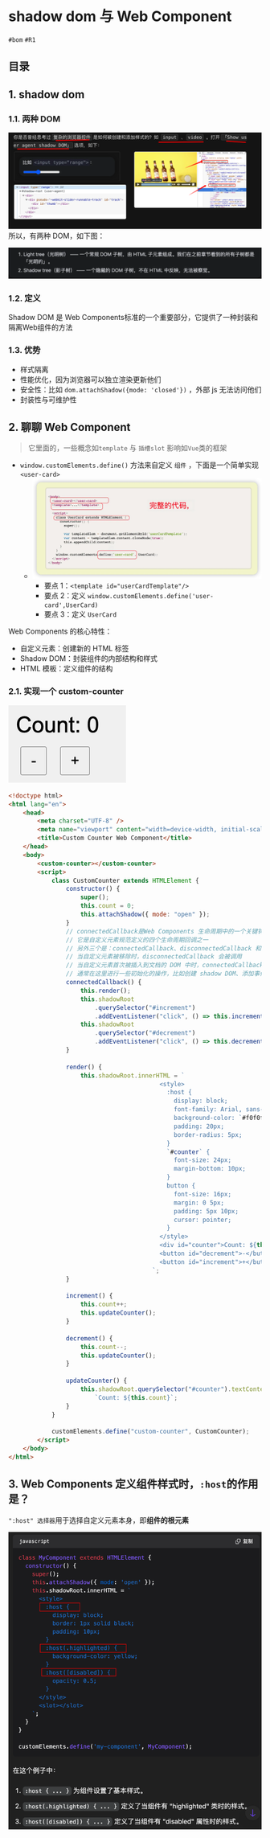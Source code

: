 
# shadow dom 与 Web Component

`#bom` `#R1` 


## 目录
<!-- toc -->
 ## 1. shadow dom 

### 1.1. 两种 DOM

![图片&文件](./files/20241024-9.png)
所以，有两种 DOM，如下图：

![图片&文件](./files/20241024-10.png)

### 1.2. 定义

Shadow DOM 是 Web Components标准的一个重要部分，它提供了一种封装和隔离Web组件的方法

### 1.3. 优势

- 样式隔离
- 性能优化，因为浏览器可以独立渲染更新他们
- 安全性：比如 `dom.attachShadow({mode: 'closed'})` ，外部 js 无法访问他们
- 封装性与可维护性

## 2. 聊聊 Web Component

> 它里面的，一些概念如`template` 与 `插槽slot` 影响如`Vue`类的框架

- `window.customElements.define()` 方法来自定义 `组件` ，下面是一个简单实现 `<user-card>`
	- ![图片&文件](./files/20241024-11.png)
		- 要点 1：`<template id="userCardTemplate"/>`
		- 要点 2：定义 `window.customElements.define('user-card',UserCard)`
		- 要点 3：定义 `UserCard`

Web Components 的核心特性：
- 自定义元素：创建新的 HTML 标签
- Shadow DOM：封装组件的内部结构和样式
- HTML 模板：定义组件的结构

### 2.1. 实现一个 custom-counter 

![图片&文件](./files/20241024-13.png)

```html hl:17,15,36,34
<!doctype html>
<html lang="en">
    <head>
        <meta charset="UTF-8" />
        <meta name="viewport" content="width=device-width, initial-scale=1.0" />
        <title>Custom Counter Web Component</title>
    </head>
    <body>
        <custom-counter></custom-counter>
        <script>
            class CustomCounter extends HTMLElement {
                constructor() {
                    super();
                    this.count = 0;
                    this.attachShadow({ mode: "open" });
                }
                // connectedCallback是Web Components 生命周期中的一个关键钩子函数。
                // 它是自定义元素规范定义的四个生命周期回调之一
                // 另外三个是：connectedCallback、disconnectedCallback 和 adoptedCallback
                // 当自定义元素被移除时，disconnectedCallback 会被调用
                // 当自定义元素首次被插入到文档的 DOM 中时，connectedCallback 会被自动调用
                // 通常在这里进行一些初始化的操作，比如创建 shadow DOM、添加事件监听器等
                connectedCallback() {
                    this.render();
                    this.shadowRoot
                        .querySelector("#increment")
                        .addEventListener("click", () => this.increment());
                    this.shadowRoot
                        .querySelector("#decrement")
                        .addEventListener("click", () => this.decrement());
                }

                render() {
                    this.shadowRoot.innerHTML = `
								          <style>
								            :host {
								              display: block;
								              font-family: Arial, sans-serif;
								              background-color: `#f0f0f0;`
								              padding: 20px;
								              border-radius: 5px;
								            }
								            `#counter` {
								              font-size: 24px;
								              margin-bottom: 10px;
								            }
								            button {
								              font-size: 16px;
								              margin: 0 5px;
								              padding: 5px 10px;
								              cursor: pointer;
								            }
								          </style>
								          <div id="counter">Count: ${this.count}</div>
								          <button id="decrement">-</button>
								          <button id="increment">+</button>
								        `;
                }

                increment() {
                    this.count++;
                    this.updateCounter();
                }

                decrement() {
                    this.count--;
                    this.updateCounter();
                }

                updateCounter() {
                    this.shadowRoot.querySelector("#counter").textContent =
                        `Count: ${this.count}`;
                }
            }

            customElements.define("custom-counter", CustomCounter);
        </script>
    </body>
</html>

```

## 3. Web Components 定义组件样式时，`:host`的作用是？

`":host" 选择器`用于选择自定义元素本身，即**组件的根元素**

![图片&文件](./files/20241024-12.png)
